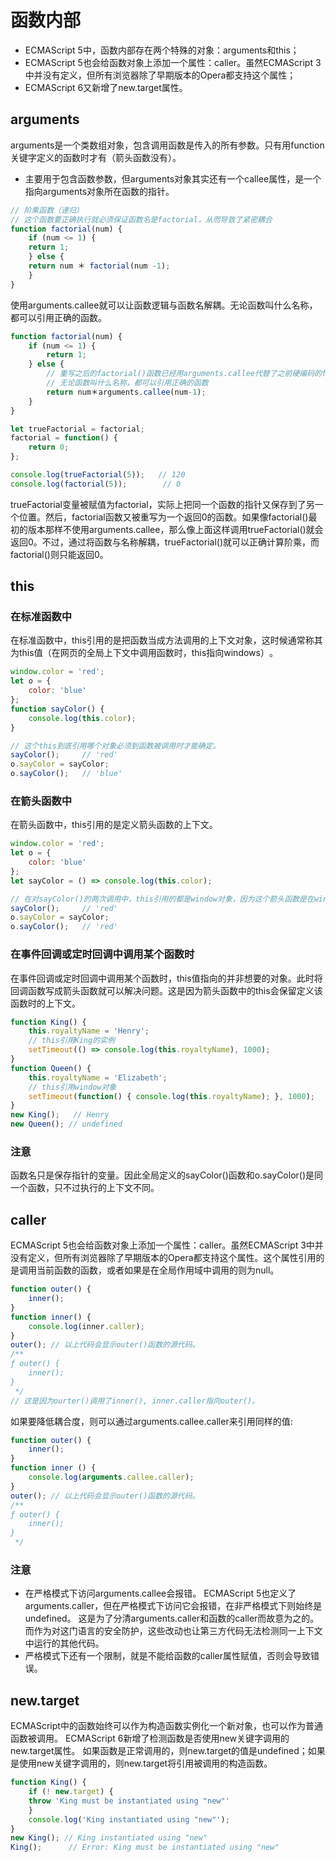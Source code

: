 # 函数内部
- ECMAScript 5中，函数内部存在两个特殊的对象：arguments和this；
- ECMAScript 5也会给函数对象上添加一个属性：caller。虽然ECMAScript 3中并没有定义，但所有浏览器除了早期版本的Opera都支持这个属性；
- ECMAScript 6又新增了new.target属性。

## arguments
arguments是一个类数组对象，包含调用函数是传入的所有参数。只有用function关键字定义的函数时才有（箭头函数没有）。
- 主要用于包含函数参数，但arguments对象其实还有一个callee属性，是一个指向arguments对象所在函数的指针。

``` javascript
// 阶乘函数（递归）
// 这个函数要正确执行就必须保证函数名是factorial，从而导致了紧密耦合
function factorial(num) {
    if (num <= 1) {
    return 1;
    } else {
    return num ＊ factorial(num -1);
    }
}
```
使用arguments.callee就可以让函数逻辑与函数名解耦。无论函数叫什么名称，都可以引用正确的函数。
``` javascript
function factorial(num) {
    if (num <= 1) {
        return 1;
    } else {
        // 重写之后的factorial()函数已经用arguments.callee代替了之前硬编码的factorial
        // 无论函数叫什么名称，都可以引用正确的函数
        return num＊arguments.callee(num-1);
    }
}

let trueFactorial = factorial;
factorial = function() {
    return 0;
};

console.log(trueFactorial(5));   // 120
console.log(factorial(5));        // 0
```
trueFactorial变量被赋值为factorial，实际上把同一个函数的指针又保存到了另一个位置。然后，factorial函数又被重写为一个返回0的函数。如果像factorial()最初的版本那样不使用arguments.callee，那么像上面这样调用trueFactorial()就会返回0。不过，通过将函数与名称解耦，trueFactorial()就可以正确计算阶乘，而factorial()则只能返回0。

## this
### 在标准函数中
在标准函数中，this引用的是把函数当成方法调用的上下文对象，这时候通常称其为this值（在网页的全局上下文中调用函数时，this指向windows）​。

``` javascript
window.color = 'red';
let o = {
    color: 'blue'
};
function sayColor() {
    console.log(this.color);
}

// 这个this到底引用哪个对象必须到函数被调用时才能确定。 
sayColor();     // 'red'
o.sayColor = sayColor;
o.sayColor();   // 'blue'
```

### 在箭头函数中
在箭头函数中，this引用的是定义箭头函数的上下文。
``` javascript
window.color = 'red';
let o = {
    color: 'blue'
};
let sayColor = () => console.log(this.color);

// 在对sayColor()的两次调用中，this引用的都是window对象，因为这个箭头函数是在window上下文中定义的
sayColor();     // 'red'
o.sayColor = sayColor;
o.sayColor();   // 'red'
```

### 在事件回调或定时回调中调用某个函数时
在事件回调或定时回调中调用某个函数时，this值指向的并非想要的对象。此时将回调函数写成箭头函数就可以解决问题。这是因为箭头函数中的this会保留定义该函数时的上下文。

``` javascript
function King() {
    this.royaltyName = 'Henry';
    // this引用King的实例
    setTimeout(() => console.log(this.royaltyName), 1000);
}
function Queen() {
    this.royaltyName = 'Elizabeth';
    // this引用window对象
    setTimeout(function() { console.log(this.royaltyName); }, 1000);
}
new King();   // Henry
new Queen(); // undefined
```

### 注意
函数名只是保存指针的变量。因此全局定义的sayColor()函数和o.sayColor()是同一个函数，只不过执行的上下文不同。

## caller
ECMAScript 5也会给函数对象上添加一个属性：caller。虽然ECMAScript 3中并没有定义，但所有浏览器除了早期版本的Opera都支持这个属性。这个属性引用的是调用当前函数的函数，或者如果是在全局作用域中调用的则为null。
``` javascript
function outer() {
    inner();
}
function inner() {
    console.log(inner.caller);
}
outer(); // 以上代码会显示outer()函数的源代码。
/**
ƒ outer() {
    inner();
}
 */
// 这是因为ourter()调用了inner(), inner.caller指向outer()。
```
如果要降低耦合度，则可以通过arguments.callee.caller来引用同样的值:
``` javascript
function outer() {
    inner();
}
function inner () {
    console.log(arguments.callee.caller);
}
outer(); // 以上代码会显示outer()函数的源代码。
/**
ƒ outer() {
    inner();
}
 */
```

### 注意
- 在严格模式下访问arguments.callee会报错。
ECMAScript 5也定义了arguments.caller，但在严格模式下访问它会报错，在非严格模式下则始终是undefined。
这是为了分清arguments.caller和函数的caller而故意为之的。
而作为对这门语言的安全防护，这些改动也让第三方代码无法检测同一上下文中运行的其他代码。
- 严格模式下还有一个限制，就是不能给函数的caller属性赋值，否则会导致错误。

## new.target
ECMAScript中的函数始终可以作为构造函数实例化一个新对象，也可以作为普通函数被调用。
ECMAScript 6新增了检测函数是否使用new关键字调用的new.target属性。
如果函数是正常调用的，则new.target的值是undefined；如果是使用new关键字调用的，则new.target将引用被调用的构造函数。
``` javascript
function King() {
    if (! new.target) {
    throw 'King must be instantiated using "new"'
    }
    console.log('King instantiated using "new"');
}
new King(); // King instantiated using "new"
King();      // Error: King must be instantiated using "new"
```